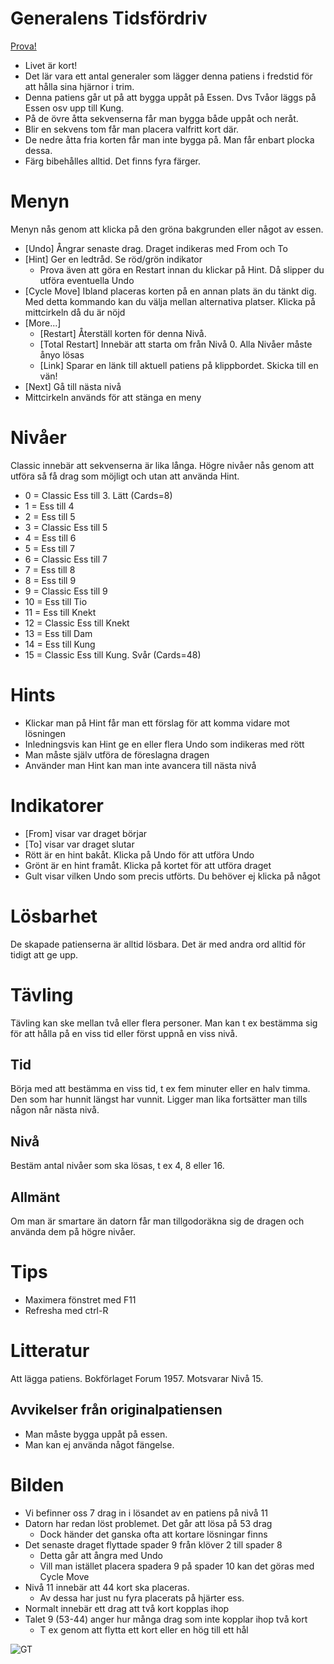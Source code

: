 # Generalens Tidsfördriv

[Prova!](https://christernilsson.github.io/Lab/2018/056-GeneralensTidsf%C3%B6rdriv/index.html)

* Livet är kort!
* Det lär vara ett antal generaler som lägger denna patiens i fredstid för att hålla sina hjärnor i trim.
* Denna patiens går ut på att bygga uppåt på Essen. Dvs Tvåor läggs på Essen osv upp till Kung.
* På de övre åtta sekvenserna får man bygga både uppåt och neråt.
* Blir en sekvens tom får man placera valfritt kort där.
* De nedre åtta fria korten får man inte bygga på. Man får enbart plocka dessa.
* Färg bibehålles alltid. Det finns fyra färger.

# Menyn
Menyn nås genom att klicka på den gröna bakgrunden eller något av essen.

* [Undo] Ångrar senaste drag. Draget indikeras med From och To
* [Hint] Ger en ledtråd. Se röd/grön indikator
  * Prova även att göra en Restart innan du klickar på Hint. Då slipper du utföra eventuella Undo
* [Cycle Move] Ibland placeras korten på en annan plats än du tänkt dig. Med detta kommando kan du välja mellan alternativa platser. Klicka på mittcirkeln då du är nöjd
* [More...]
  * [Restart] Återställ korten för denna Nivå.
  * [Total Restart] Innebär att starta om från Nivå 0. Alla Nivåer måste ånyo lösas
  * [Link] Sparar en länk till aktuell patiens på klippbordet. Skicka till en vän!
* [Next] Gå till nästa nivå
* Mittcirkeln används för att stänga en meny

# Nivåer 
Classic innebär att sekvenserna är lika långa.
Högre nivåer nås genom att utföra så få drag som möjligt och utan att använda Hint.

* 0 = Classic Ess till 3. Lätt (Cards=8)
* 1 = Ess till 4
* 2 = Ess till 5
* 3 = Classic Ess till 5
* 4 = Ess till 6
* 5 = Ess till 7
* 6 = Classic Ess till 7
* 7 = Ess till 8
* 8 = Ess till 9
* 9 = Classic Ess till 9
* 10 = Ess till Tio
* 11 = Ess till Knekt
* 12 = Classic Ess till Knekt
* 13 = Ess till Dam
* 14 = Ess till Kung
* 15 = Classic Ess till Kung. Svår (Cards=48)

# Hints

* Klickar man på Hint får man ett förslag för att komma vidare mot lösningen
* Inledningsvis kan Hint ge en eller flera Undo som indikeras med rött
* Man måste själv utföra de föreslagna dragen
* Använder man Hint kan man inte avancera till nästa nivå

# Indikatorer

* [From] visar var draget börjar
* [To] visar var draget slutar
* Rött är en hint bakåt. Klicka på Undo för att utföra Undo
* Grönt är en hint framåt. Klicka på kortet för att utföra draget
* Gult visar vilken Undo som precis utförts. Du behöver ej klicka på något

# Lösbarhet

De skapade patienserna är alltid lösbara. Det är med andra ord alltid för tidigt att ge upp.

# Tävling
Tävling kan ske mellan två eller flera personer. Man kan t ex bestämma sig för att hålla på en viss tid eller först uppnå en viss nivå.

## Tid
Börja med att bestämma en viss tid, t ex fem minuter eller en halv timma. Den som har hunnit längst har vunnit.
Ligger man lika fortsätter man tills någon når nästa nivå.

## Nivå
Bestäm antal nivåer som ska lösas, t ex 4, 8 eller 16. 

## Allmänt
Om man är smartare än datorn får man tillgodoräkna sig de dragen och använda dem på högre nivåer.

# Tips

* Maximera fönstret med F11
* Refresha med ctrl-R

# Litteratur

Att lägga patiens. Bokförlaget Forum 1957.
Motsvarar Nivå 15.

## Avvikelser från originalpatiensen

* Man måste bygga uppåt på essen.
* Man kan ej använda något fängelse.

# Bilden

* Vi befinner oss 7 drag in i lösandet av en patiens på nivå 11
* Datorn har redan löst problemet. Det går att lösa på 53 drag
  * Dock händer det ganska ofta att kortare lösningar finns
* Det senaste draget flyttade spader 9 från klöver 2 till spader 8
  * Detta går att ångra med Undo
  * Vill man istället placera spadera 9 på spader 10 kan det göras med Cycle Move
* Nivå 11 innebär att 44 kort ska placeras.
  * Av dessa har just nu fyra placerats på hjärter ess.
* Normalt innebär ett drag att två kort kopplas ihop
* Talet 9 (53-44) anger hur många drag som inte kopplar ihop två kort
  * T ex genom att flytta ett kort eller en hög till ett hål

![](bild0.jpg "GT")
